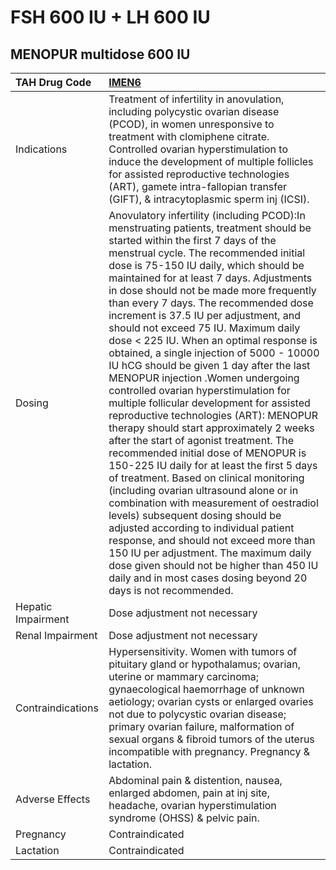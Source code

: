 # FSH 600 IU + LH 600 IU

## MENOPUR multidose 600 IU

| TAH Drug Code      | [IMEN6](https://www.tahsda.org.tw/drugs/hissearch.php?drug_code=IMEN6)                                                                                                                                                                                                                                                                                                                                                                                                                                                                                                                                                                                                                                                                                                                                                                                                                                                                                                                                                                                                                                                                                                                                                                                                                                                        |
|:-------------------|:------------------------------------------------------------------------------------------------------------------------------------------------------------------------------------------------------------------------------------------------------------------------------------------------------------------------------------------------------------------------------------------------------------------------------------------------------------------------------------------------------------------------------------------------------------------------------------------------------------------------------------------------------------------------------------------------------------------------------------------------------------------------------------------------------------------------------------------------------------------------------------------------------------------------------------------------------------------------------------------------------------------------------------------------------------------------------------------------------------------------------------------------------------------------------------------------------------------------------------------------------------------------------------------------------------------------------|
| Indications        | Treatment of infertility in anovulation, including polycystic ovarian disease (PCOD), in women unresponsive to treatment with clomiphene citrate. Controlled ovarian hyperstimulation to induce the development of multiple follicles for assisted reproductive technologies (ART), gamete intra-fallopian transfer (GIFT), & intracytoplasmic sperm inj (ICSI).                                                                                                                                                                                                                                                                                                                                                                                                                                                                                                                                                                                                                                                                                                                                                                                                                                                                                                                                                              |
| Dosing             | Anovulatory infertility (including PCOD):In menstruating patients, treatment should be started within the first 7 days of the menstrual cycle. The recommended initial dose is 75-150 IU daily, which should be maintained for at least 7 days. Adjustments in dose should not be made more frequently than every 7 days. The recommended dose increment is 37.5 IU per adjustment, and should not exceed 75 IU. Maximum daily dose < 225 IU. When an optimal response is obtained, a single injection of 5000 - 10000 IU hCG should be given 1 day after the last MENOPUR injection .Women undergoing controlled ovarian hyperstimulation for multiple follicular development for assisted reproductive technologies (ART): MENOPUR therapy should start approximately 2 weeks after the start of agonist treatment. The recommended initial dose of MENOPUR is 150-225 IU daily for at least the first 5 days of treatment. Based on clinical monitoring (including ovarian ultrasound alone or in combination with measurement of oestradiol levels) subsequent dosing should be adjusted according to individual patient response, and should not exceed more than 150 IU per adjustment. The maximum daily dose given should not be higher than 450 IU daily and in most cases dosing beyond 20 days is not recommended. |
| Hepatic Impairment | Dose adjustment not necessary                                                                                                                                                                                                                                                                                                                                                                                                                                                                                                                                                                                                                                                                                                                                                                                                                                                                                                                                                                                                                                                                                                                                                                                                                                                                                                 |
| Renal Impairment   | Dose adjustment not necessary                                                                                                                                                                                                                                                                                                                                                                                                                                                                                                                                                                                                                                                                                                                                                                                                                                                                                                                                                                                                                                                                                                                                                                                                                                                                                                 |
| Contraindications  | Hypersensitivity. Women with tumors of pituitary gland or hypothalamus; ovarian, uterine or mammary carcinoma; gynaecological haemorrhage of unknown aetiology; ovarian cysts or enlarged ovaries not due to polycystic ovarian disease; primary ovarian failure, malformation of sexual organs & fibroid tumors of the uterus incompatible with pregnancy. Pregnancy & lactation.                                                                                                                                                                                                                                                                                                                                                                                                                                                                                                                                                                                                                                                                                                                                                                                                                                                                                                                                            |
| Adverse Effects    | Abdominal pain & distention, nausea, enlarged abdomen, pain at inj site, headache, ovarian hyperstimulation syndrome (OHSS) & pelvic pain.                                                                                                                                                                                                                                                                                                                                                                                                                                                                                                                                                                                                                                                                                                                                                                                                                                                                                                                                                                                                                                                                                                                                                                                    |
| Pregnancy          | Contraindicated                                                                                                                                                                                                                                                                                                                                                                                                                                                                                                                                                                                                                                                                                                                                                                                                                                                                                                                                                                                                                                                                                                                                                                                                                                                                                                               |
| Lactation          | Contraindicated                                                                                                                                                                                                                                                                                                                                                                                                                                                                                                                                                                                                                                                                                                                                                                                                                                                                                                                                                                                                                                                                                                                                                                                                                                                                                                               |

